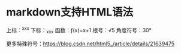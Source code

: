 # markdown支持HTML语法
上标：<sup>xxx</sup>
下标：<sub>xxx</sub>
函数：&fnof;(x)=x+1
根号：&radic;5
角度符号：30&deg;

更多特殊符号：https://blog.csdn.net/html5_/article/details/21639475
